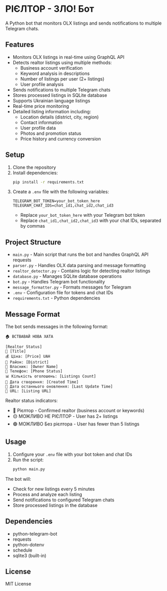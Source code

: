 # РІЄЛТОР - ЗЛО! Бот

A Python bot that monitors OLX listings and sends notifications to multiple Telegram chats.

## Features

- Monitors OLX listings in real-time using GraphQL API
- Detects realtor listings using multiple methods:
  - Business account verification
  - Keyword analysis in descriptions
  - Number of listings per user (2+ listings)
  - User profile analysis
- Sends notifications to multiple Telegram chats
- Stores processed listings in SQLite database
- Supports Ukrainian language listings
- Real-time price monitoring
- Detailed listing information including:
  - Location details (district, city, region)
  - Contact information
  - User profile data
  - Photos and promotion status
  - Price history and currency conversion

## Setup

1. Clone the repository
2. Install dependencies:
   ```bash
   pip install -r requirements.txt
   ```
3. Create a `.env` file with the following variables:
   ```
   TELEGRAM_BOT_TOKEN=your_bot_token_here
   TELEGRAM_CHAT_IDS=chat_id1,chat_id2,chat_id3
   ```
   - Replace `your_bot_token_here` with your Telegram bot token
   - Replace `chat_id1,chat_id2,chat_id3` with your chat IDs, separated by commas

## Project Structure

- `main.py` - Main script that runs the bot and handles GraphQL API requests
- `parser.py` - Handles OLX data parsing and message formatting
- `realtor_detector.py` - Contains logic for detecting realtor listings
- `database.py` - Manages SQLite database operations
- `bot.py` - Handles Telegram bot functionality
- `message_formatter.py` - Formats messages for Telegram
- `.env` - Configuration file for tokens and chat IDs
- `requirements.txt` - Python dependencies

## Message Format

The bot sends messages in the following format:

```
🏠 ВСТВАВАЙ НОВА ХАТА

[Realtor Status]
📌 [Title]
💰 Ціна: [Price] UAH
📍 Район: [District]
👤 Власник: [Owner Name]
📱 Телефон: [Phone Status]
📊 Кількість оголошень: [Listings Count]
📅 Дата створення: [Created Time]
🔄 Дата останнього оновлення: [Last Update Time]
🔗 URL: [Listing URL]
```

Realtor status indicators:
- 🔴 Рієлтор - Confirmed realtor (business account or keywords)
- 🟡 МОЖЛИВО НЕ РІЄЛТОР - User has 2+ listings
- 🟢 МОЖЛИВО Без рієлтора - User has fewer than 5 listings

## Usage

1. Configure your `.env` file with your bot token and chat IDs
2. Run the script:
   ```bash
   python main.py
   ```

The bot will:
- Check for new listings every 5 minutes
- Process and analyze each listing
- Send notifications to configured Telegram chats
- Store processed listings in the database

## Dependencies

- python-telegram-bot
- requests
- python-dotenv
- schedule
- sqlite3 (built-in)

## License

MIT License 